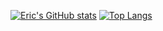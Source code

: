 [![Eric's GitHub stats](https://github-readme-stats.vercel.app/api?username=woke7)](https://github.com/anuraghazra/github-readme-stats)
[![Top Langs](https://github-readme-stats.vercel.app/api/top-langs/?username=woke7&show_icons=true&layout=compact&theme=vue)](https://github.com/anuraghazra/github-readme-stats)
